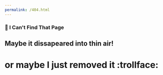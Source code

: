 ```yaml
---
permalink: /404.html
---
```

### 🤔 I Can't Find That Page
## Maybe it dissapeared into thin air!
# or maybe I just removed it :trollface:
